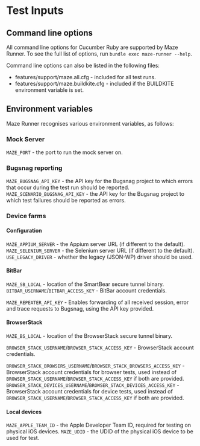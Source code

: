 # Test Inputs

## Command line options

All command line options for Cucumber Ruby are supported by Maze Runner.  To see the full list of options, run `bundle exec maze-runner --help`.

Command line options can also be listed in the following files:
- features/support/maze.all.cfg - included for all test runs.
- features/support/maze.buildkite.cfg - included if the BUILDKITE environment variable is set.

## Environment variables

Maze Runner recognises various environment variables, as follows:

### Mock Server

`MAZE_PORT` - the port to run the mock server on.

### Bugsnag reporting

`MAZE_BUGSNAG_API_KEY` - the API key for the Bugsnag project to which errors that occur during the test run should be reported.
`MAZE_SCENARIO_BUGSNAG_API_KEY` - the API key for the Bugsnag project to which test failures should be reported as errors.

### Device farms

#### Configuration

`MAZE_APPIUM_SERVER` - the Appium server URL (if different to the default).
`MAZE_SELENIUM_SERVER` - the Selenium server URL (if different to the default).
`USE_LEGACY_DRIVER` - whether the legacy (JSON-WP) driver should be used.

#### BitBar

`MAZE_SB_LOCAL` - location of the SmartBear secure tunnel binary.
`BITBAR_USERNAME`/`BITBAR_ACCESS_KEY` - BitBar account credentials.

`MAZE_REPEATER_API_KEY` - Enables forwarding of all received session, error and trace requests to Bugsnag, using the API key provided.

#### BrowserStack

`MAZE_BS_LOCAL` - location of the BrowserStack secure tunnel binary.

`BROWSER_STACK_USERNAME`/`BROWSER_STACK_ACCESS_KEY` - BrowserStack account credentials.

`BROWSER_STACK_BROWSERS_USERNAME`/`BROWSER_STACK_BROWSERS_ACCESS_KEY` - BrowserStack account credentials for browser tests, used instead of `BROWSER_STACK_USERNAME`/`BROWSER_STACK_ACCESS_KEY` if both are provided.
`BROWSER_STACK_DEVICES_USERNAME`/`BROWSER_STACK_DEVICES_ACCESS_KEY` - BrowserStack account credentials for device tests, used instead of `BROWSER_STACK_USERNAME`/`BROWSER_STACK_ACCESS_KEY` if both are provided.

#### Local devices

`MAZE_APPLE_TEAM_ID` - the Apple Developer Team ID, required for testing on physical iOS devices.
`MAZE_UDID` - the UDID of the physical iOS device to be used for test.
